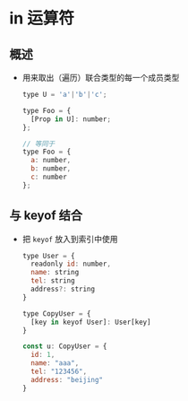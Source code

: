 # in 运算符

## 概述

+ 用来取出（遍历）联合类型的每一个成员类型

  ```js
  type U = 'a'|'b'|'c';

  type Foo = {
    [Prop in U]: number;
  };

  // 等同于
  type Foo = {
    a: number,
    b: number,
    c: number
  };
  ```

## 与 keyof 结合

+ 把 `keyof` 放入到索引中使用

  ```js
  type User = {
    readonly id: number,
    name: string
    tel: string
    address?: string
  }

  type CopyUser = {
    [key in keyof User]: User[key]
  }

  const u: CopyUser = {
    id: 1,
    name: "aaa",
    tel: "123456",
    address: "beijing"
  }
  ```
